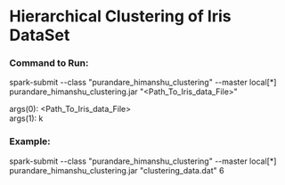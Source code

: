 # Hierarchical Clustering of Iris DataSet

### Command to Run:
spark-submit --class "purandare_himanshu_clustering" --master local[*] purandare_himanshu_clustering.jar "<Path_To_Iris_data_File>" <k>

args(0): <Path_To_Iris_data_File> <br>
args(1): k

### Example:
spark-submit --class "purandare_himanshu_clustering" --master local[*] purandare_himanshu_clustering.jar "clustering_data.dat" 6
